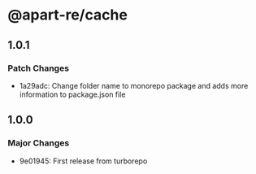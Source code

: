 # @apart-re/cache

## 1.0.1

### Patch Changes

- 1a29adc: Change folder name to monorepo package and adds more information to package.json file

## 1.0.0

### Major Changes

- 9e01945: First release from turborepo
